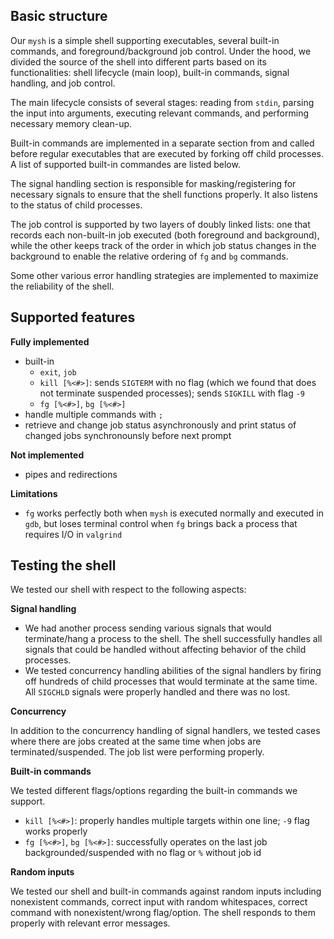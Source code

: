 ## Basic structure

Our `mysh` is a simple shell supporting executables, several
built-in commands, and foreground/background job control. Under the hood,
we divided the source of the shell into different parts based on 
its functionalities: shell lifecycle (main loop), built-in commands, signal handling, 
and job control.

The main lifecycle consists of several stages: reading from `stdin`, 
parsing the input into arguments, executing relevant commands, and 
performing necessary memory clean-up.

Built-in commands are implemented in a separate section from and called before 
regular executables that are executed by forking off child processes. A
list of supported built-in commandes are listed below.

The signal handling section is responsible for masking/registering for
necessary signals to ensure that the shell functions properly. It also listens
to the status of child processes.

The job control is supported by two layers of doubly linked lists: one
that records each non-built-in job executed (both foreground and background), while
the other keeps track of the order in which job status changes in the background to enable
the relative ordering of `fg` and `bg` commands.

Some other various error handling strategies are implemented to maximize
the reliability of the shell.

## Supported features
**Fully implemented**
- built-in
    - `exit`, `job`
    - `kill [%<#>]`: sends `SIGTERM` with no flag (which we found that 
    does not terminate suspended processes); sends `SIGKILL` with flag `-9`
    - `fg [%<#>]`, `bg [%<#>]`
- handle multiple commands with `;`
- retrieve and change job status asynchronously and print status
of changed jobs synchronounsly before next prompt
  

**Not implemented**
- pipes and redirections

**Limitations**
- `fg` works perfectly both when `mysh` is executed normally and executed
in `gdb`, but loses terminal control when `fg` brings back a process
that requires I/O in `valgrind` 

## Testing the shell

We tested our shell with respect to the following aspects:

**Signal handling**

- We had another process sending various signals that would terminate/hang
a process to the shell. The shell successfully handles all signals
that could be handled without affecting behavior of the child processes.
- We tested concurrency handling abilities of the signal handlers by 
firing off hundreds of child processes that would terminate at the same
time. All `SIGCHLD` signals were properly handled and there was no lost.

**Concurrency**

In addition to the concurrency handling of signal handlers,
we tested cases where there are jobs created at the same time
when jobs are terminated/suspended. The job list were performing properly.

**Built-in commands**

We tested different flags/options regarding the built-in commands we support.

- `kill [%<#>]`: properly handles multiple targets within one line;
`-9` flag works properly
- `fg [%<#>]`, `bg [%<#>]`: successfully operates on the last
job backgrounded/suspended with no flag or `%` without job id

**Random inputs**

We tested our shell and built-in commands against random inputs
including nonexistent commands, correct input with random whitespaces, 
correct command with nonexistent/wrong flag/option. The shell responds to
them properly with relevant error messages.
